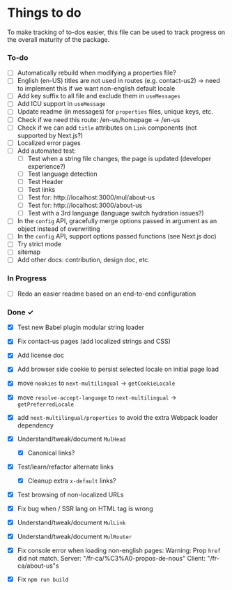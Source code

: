# Things to do

To make tracking of to-dos easier, this file can be used to track progress on the overall maturity of the package.

### To-do

- [ ] Automatically rebuild when modifying a properties file?
- [ ] English (en-US) titles are not used in routes (e.g. contact-us2) -> need to implement this if we want non-english default locale
- [ ] Add key suffix to all file and exclude them in `useMessages`
- [ ] Add ICU support in `useMessage`
- [ ] Update readme (in messages) for `properties` files, unique keys, etc.
- [ ] Check if we need this route: /en-us/homepage -> /en-us
- [ ] Check if we can add `title` attributes on `Link` components (not supported by Next.js?)
- [ ] Localized error pages
- [ ] Add automated test:
  - [ ] Test when a string file changes, the page is updated (developer experience?)
  - [ ] Test language detection
  - [ ] Test Header
  - [ ] Test links
  - [ ] Test for: http://localhost:3000/mul/about-us
  - [ ] Test for: http://localhost:3000/about-us
  - [ ] Test with a 3rd language (language switch hydration issues?)
- [ ] In the `config` API, gracefully merge options passed in argument as an object instead of overwriting
- [ ] In the `config` API, support options passed functions (see Next.js doc)
- [ ] Try strict mode
- [ ] sitemap
- [ ] Add other docs: contribution, design doc, etc.

### In Progress

- [ ] Redo an easier readme based on an end-to-end configuration

### Done ✓

- [x] Test new Babel plugin modular string loader
- [x] Fix contact-us pages (add localized strings and CSS)
- [x] Add license doc
- [x] Add browser side cookie to persist selected locale on initial page load
- [x] move `nookies` to  `next-multilingual` -> `getCookieLocale`
- [x] move `resolve-accept-language` to  `next-multilingual` -> `getPreferredLocale`
- [x] add `next-multilingual/properties` to avoid the extra Webpack loader dependency
- [x] Understand/tweak/document `MulHead`
  - [x] Canonical links?
- [x] Test/learn/refactor alternate links
    - [x] Cleanup extra `x-default` links?
- [x] Test browsing of non-localized URLs
- [x] Fix bug when / SSR lang on HTML tag is wrong
- [x] Understand/tweak/document `MulLink`
- [x] Understand/tweak/document `MulRouter`
- [x] Fix console error when loading non-english pages: Warning: Prop `href` did not match. Server: "/fr-ca/%C3%A0-propos-de-nous" Client: "/fr-ca/about-us"s
- [x] Fix `npm run build`

